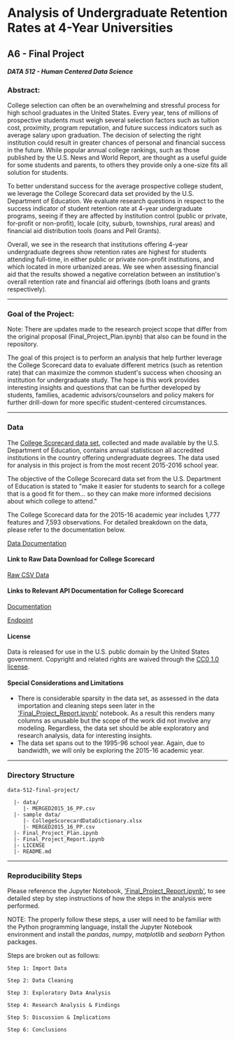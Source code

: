 # Analysis of Undergraduate Retention Rates at 4-Year Universities

## A6 - Final Project 
##### DATA 512 - Human Centered Data Science


### Abstract:

College selection can often be an overwhelming and stressful process for high school graduates in the United States. 
Every year, tens of millions of prospective students must weigh several selection factors such as tuition cost,
proximity, program reputation, and future success indicators such as average salary upon graduation. The decision of
selecting the right institution could result in greater chances of personal and financial success in the future.
While popular annual college rankings, such as those published by the U.S. News and World Report, are thought as a
useful guide for some students and parents, to others they provide only a one-size fits all solution for students.

To better understand success for the average prospective college student, we leverage the College Scorecard data set 
provided by the U.S. Department of Education.  We evaluate research questions in respect to the success indicator of
student retention rate at 4-year undergraduate programs, seeing if they are affected by institution control (public or 
private, for-profit or non-profit), locale (city, suburb, townships, rural areas) and financial aid distribution tools
(loans and Pell Grants).

Overall, we see in the research that institutions offering 4-year undergraduate degrees show retention rates are highest
for students attending full-time, in either public or private non-profit institutions, and which located in more
urbanized areas. We see when assessing financial aid that the results showed a negative correlation between an
institution's overall retention rate and financial aid offerings (both loans and grants respectively).

---

### Goal of the Project:

Note:  There are updates made to the research project scope that differ from the original proposal 
(Final_Project_Plan.ipynb) that also can be found in the repository.

The goal of this project is to perform an analysis that help further leverage the College Scorecard data to evaluate 
different metrics (such as retention rate) that can maximize the common student's success when choosing an institution 
for undergraduate study.  The hope is this work provides interesting insights and questions that can be further 
developed by students, families, academic advisors/counselors and policy makers for further drill-down for more specific
student-centered circumstances.

---

### Data

The [College Scorecard data set](https://catalog.data.gov/dataset/college-scorecard), collected and made available by 
the U.S. Department of Education, contains annual statisticson all accredited institutions in the country offering 
undergraduate degrees.  The data used for analysis in this project is from the most  recent 2015-2016 school year.

The objective of the College Scorecard data set from the U.S. Department of Education is stated to "make it easier for
students to search for a college that is a good fit for them... so they can make more informed decisions about which 
college to attend."

The College Scorecard data for the 2015-16 academic year includes 1,777 features and 7,593 observations.  For detailed 
breakdown on the data, please refer to the documentation below.

[Data Documentation](https://collegescorecard.ed.gov/data/documentation/)

#### Link to Raw Data Download for College Scorecard

[Raw CSV Data](https://catalog.data.gov/dataset/college-scorecard)


#### Links to Relevant API Documentation for College Scorecard

[Documentation](http://api.data.gov/ed/collegescorecard/)

[Endpoint](http://api.data.gov/ed/collegescorecard/v1/schools)

#### License

Data is released for use in the U.S. public domain by the United States government.  Copyright and related rights 
are waived through the [CC0 1.0 license](https://creativecommons.org/publicdomain/zero/1.0/).


#### Special Considerations and Limitations

- There is considerable sparsity in the data set, as assessed in the data importation and cleaning steps seen later in 
the
['Final_Project_Report.ipynb'](https://github.com/samirpdx/data-512-final-project/blob/master/Final_Project_Report.ipynb) 
notebook. As a result this renders many columns as unusable but the scope of the work did not involve any modeling. 
Regardless, the data set should be able  exploratory and research analysis, data for interesting insights.
- The data set spans out to the 1995-96 school year.  Again, due to bandwidth, we will only be exploring the 2015-16 
academic year.

---

### Directory Structure
```
data-512-final-project/

  |- data/
     |- MERGED2015_16_PP.csv
  |- sample data/
     |- CollegeScorecardDataDictionary.xlsx
     |- MERGED2015_16_PP.csv
  |- Final_Project_Plan.ipynb
  |- Final_Project_Report.ipynb
  |- LICENSE     
  |- README.md
```

---

### Reproducibility Steps

Please reference the Jupyter Notebook,
['Final_Project_Report.ipynb'](https://github.com/samirpdx/data-512-final-project/blob/master/Final_Project_Report.ipynb),
to see detailed step by step instructions of how the steps in the analysis were performed.

NOTE: The properly follow these steps, a user will need to be familiar with the Python programming language, install the
Jupyter Notebook environment and install the _pandas_, _numpy_, _matplotlib_ and _seaborn_ Python packages.

Steps are broken out as follows:

    Step 1: Import Data
    
    Step 2: Data Cleaning
    
    Step 3: Exploratory Data Analysis
    
    Step 4: Research Analysis & Findings
    
    Step 5: Discussion & Implications

    Step 6: Conclusions
     